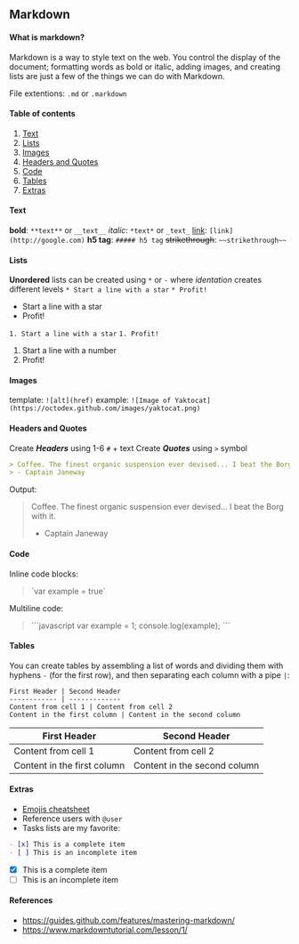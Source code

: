 ## Markdown
#### What is markdown?
Markdown is a way to style text on the web. You control the display of the document; formatting words as bold or italic, adding images, and creating lists are just a few of the things we can do with Markdown.

File extentions: `.md` or `.markdown`

#### Table of contents
1. [Text](#Text)
1. [Lists](#Lists)
1. [Images](#Images)
1. [Headers and Quotes](#Headers)
1. [Code](#Code)
1. [Tables](#Tables)
1. [Extras](#Extras)

#### Text
**bold**: `**text**` or `__text__`
*italic*: `*text*` or `_text_`
[link](http://google.com): `[link](http://google.com)`
**h5 tag**: `##### h5 tag`
~~strikethrough~~: `~~strikethrough~~`

#### Lists
**Unordered** lists can be created using `*` or `-` where *identation* creates different levels
`* Start a line with a star`
`* Profit!`
* Start a line with a star
* Profit!

`1. Start a line with a star`
`1. Profit!`
1. Start a line with a number
1. Profit!

#### Images
template: `![alt](href)`
example: `![Image of Yaktocat](https://octodex.github.com/images/yaktocat.png)`

#### Headers and Quotes
Create ***Headers*** using 1-6  `#` + text
Create ***Quotes*** using `>` symbol
```md
> Coffee. The finest organic suspension ever devised... I beat the Borg with it.
> - Captain Janeway
```
Output:
> Coffee. The finest organic suspension ever devised... I beat the Borg with it.
> - Captain Janeway

#### Code
Inline code blocks: 
> \`var example = true\`

Multiline code:
> \```javascript
> var example = 1;
> console.log(example);
>\```

#### Tables
You can create tables by assembling a list of words and dividing them with hyphens `-` (for the first row), and then separating each column with a pipe `|`:
```
First Header | Second Header
------------ | -------------
Content from cell 1 | Content from cell 2
Content in the first column | Content in the second column
```
First Header | Second Header
------------ | -------------
Content from cell 1 | Content from cell 2
Content in the first column | Content in the second column

#### Extras
* [Emojis cheatsheet](https://github.com/ikatyang/emoji-cheat-sheet/blob/master/README.md)
* Reference users with `@user`
* Tasks lists are my favorite:
```markdown
- [x] This is a complete item
- [ ] This is an incomplete item
```
- [x] This is a complete item
- [ ] This is an incomplete item

#### References
- https://guides.github.com/features/mastering-markdown/
- https://www.markdowntutorial.com/lesson/1/
